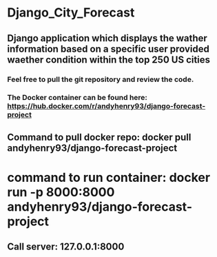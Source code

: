 # Django_City_Forecast 

## Django application which displays the wather information based on a specific user provided waether condition within the top 250 US cities

### Feel free to pull the git repository and review the code.
### The Docker container can be found here: https://hub.docker.com/r/andyhenry93/django-forecast-project
## Command to pull docker repo: docker pull andyhenry93/django-forecast-project  
# command to run container: docker run -p 8000:8000 andyhenry93/django-forecast-project
## Call server: 127.0.0.1:8000
